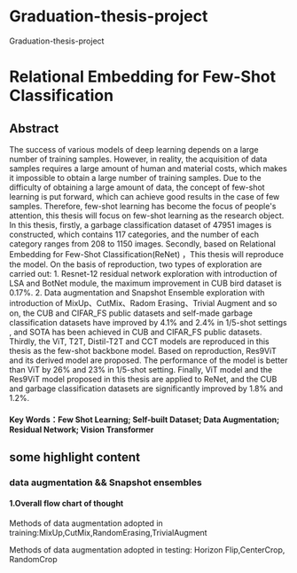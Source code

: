 # Graduation-thesis-project
Graduation-thesis-project

# Relational Embedding for Few-Shot Classification

## Abstract

The success of various models of deep learning depends on a large number of training samples. However, in reality, the acquisition of data samples requires a large amount of human and material costs, which makes it impossible to obtain a large number of training samples. Due to the difficulty of obtaining a large amount of data, the concept of few-shot learning is put forward, which can achieve good results in the case of few samples. Therefore, few-shot learning has become the focus of people's attention, this thesis will focus on few-shot learning as the research object.
In this thesis, firstly, a garbage classification dataset of 47951 images is constructed, which contains 117 categories, and the number of each category ranges from 208 to 1150 images. Secondly, based on Relational Embedding for Few-Shot Classification(ReNet) ，This thesis will reproduce the model. On the basis of reproduction, two types of exploration are carried out: 1. Resnet-12 residual network exploration with introduction of LSA and BotNet module, the maximum improvement in CUB bird dataset is 0.17%. 2. Data augmentation and Snapshot Ensemble exploration with introduction of MixUp、CutMix、Radom Erasing、Trivial Augment and so on, the CUB and CIFAR_FS public datasets and self-made garbage classification datasets have improved by 4.1% and 2.4% in 1/5-shot settings , and SOTA has been achieved in CUB and CIFAR_FS public datasets. Thirdly, the ViT, T2T, Distil-T2T and CCT models are reproduced in this thesis as the few-shot backbone model. Based on reproduction, Res9ViT and its derived model are proposed. The performance of the model is better than ViT by 26% and 23% in 1/5-shot setting. Finally, ViT model and the Res9ViT model proposed in this thesis are applied to ReNet, and the CUB and garbage classification datasets are significantly improved by 1.8% and 1.2%.

#### Key Words：Few Shot Learning; Self-built Dataset; Data Augmentation; Residual Network; Vision Transformer

## some highlight content
### data augmentation && Snapshot ensembles
#### 1.Overall flow chart of thought
Methods of data augmentation adopted in training:MixUp,CutMix,RandomErasing,TrivialAugment

Methods of data augmentation adopted in testing: Horizon Flip,CenterCrop, RandomCrop

